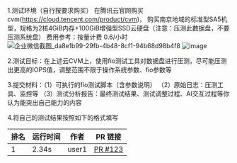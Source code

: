 1.测试环境（自行按要求购买）
在腾讯云官网购买cvm(https://cloud.tencent.com/product/cvm)，
购买南京地域的标准型SA5机型，规格为2核4GiB内存+100GiB增强型SSD云硬盘（注意：压测此数据盘，不要压测系统盘）
费用参考：按量计费 0.6/小时
![企业微信截图_da8e1b99-29fb-4b48-8cf1-94b68d98b4f8](https://github.com/user-attachments/assets/10e5a8b8-748e-4d17-b393-10d290dd17ea)
![image](https://github.com/user-attachments/assets/f74017b6-9e1c-4638-b9c0-69f3708cd07a)

    
2.测试目标：在上述云CVM上，使用fio测试工具对数据盘进行压测，尽可能压测出更高的IOPS值，调整范围不限于操作系统参数、fio参数等

3.提交材料：（1）可执行的fio测试脚本（含参数说明） （2）原始日志：压测工具、监控等 （3）测试分析报告：最终测试结果、测试调整过程、AI交互过程等你认为能突出自己能力的内容

4.将自己的测试结果按照如下的格式填写
<!-- RANKING_START -->
| 排名 | 运行时间 | 作者 | PR 链接 |
|------|----------|------|--------|
| 1 | 2.34s | user1 | [PR #123](https://github.com/xingfeng2510/workshop/pull/123) |
<!-- RANKING_END -->
